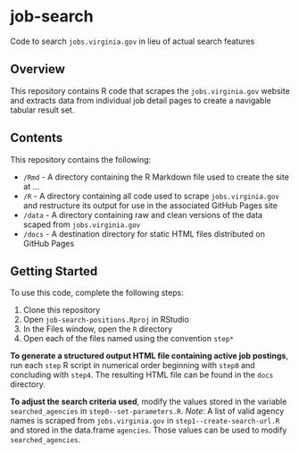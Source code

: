 # job-search
Code to search `jobs.virginia.gov` in lieu of actual search features

## Overview
This repository contains R code that scrapes the `jobs.virginia.gov` website
and extracts data from individual job detail pages to create a navigable 
tabular result set. 

## Contents
This repository contains the following:

* `/Rmd` - A directory containing the R Markdown file used to create the site at ...
* `/R` - A directory containing all code used to scrape `jobs.virginia.gov` and 
restructure its output for use in the associated GitHub Pages site
* `/data` - A directory containing raw and clean versions of the data scaped from `jobs.virginia.gov`
* `/docs` - A destination directory for static HTML files distributed on GitHub Pages
 
## Getting Started
To use this code, complete the following steps:
1. Clone this repository
2. Open `job-search-positions.Rproj` in RStudio
3. In the Files window, open the `R` directory
4. Open each of the files named using the convention `step*`

**To generate a structured output HTML file containing active job postings**, 
run each `step` R script in numerical order beginning with `step0` and concluding
with `step4`. The resulting HTML file can be found in the `docs` directory.

**To adjust the search criteria used**, modify the values stored in the variable 
`searched_agencies` in `step0--set-parameters.R`. *Note:* A list of valid agency 
names is scraped from `jobs.virginia.gov` in `step1--create-search-url.R` and 
stored in the data.frame `agencies`. Those values can be used to modify 
`searched_agencies`.


